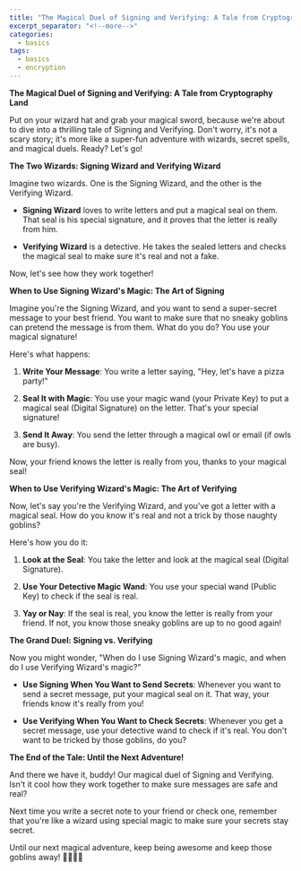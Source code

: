 ```yaml
---
title: "The Magical Duel of Signing and Verifying: A Tale from Cryptography Land"
excerpt_separator: "<!--more-->"
categories:
  - basics
tags:
  - basics
  - encryption
---
```



**The Magical Duel of Signing and Verifying: A Tale from Cryptography Land**

Put on your wizard hat and grab your magical sword, because we're about to dive into a thrilling tale of Signing and Verifying. Don't worry, it's not a scary story; it's more like a super-fun adventure with wizards, secret spells, and magical duels. Ready? Let's go!

**The Two Wizards: Signing Wizard and Verifying Wizard**

Imagine two wizards. One is the Signing Wizard, and the other is the Verifying Wizard.

- **Signing Wizard** loves to write letters and put a magical seal on them. That seal is his special signature, and it proves that the letter is really from him.

- **Verifying Wizard** is a detective. He takes the sealed letters and checks the magical seal to make sure it's real and not a fake.

Now, let's see how they work together!

**When to Use Signing Wizard's Magic: The Art of Signing**

Imagine you're the Signing Wizard, and you want to send a super-secret message to your best friend. You want to make sure that no sneaky goblins can pretend the message is from them. What do you do? You use your magical signature!

Here's what happens:

1. **Write Your Message**: You write a letter saying, "Hey, let's have a pizza party!"

2. **Seal It with Magic**: You use your magic wand (your Private Key) to put a magical seal (Digital Signature) on the letter. That's your special signature!

3. **Send It Away**: You send the letter through a magical owl or email (if owls are busy).

Now, your friend knows the letter is really from you, thanks to your magical seal!

**When to Use Verifying Wizard's Magic: The Art of Verifying**

Now, let's say you're the Verifying Wizard, and you've got a letter with a magical seal. How do you know it's real and not a trick by those naughty goblins?

Here's how you do it:

1. **Look at the Seal**: You take the letter and look at the magical seal (Digital Signature).

2. **Use Your Detective Magic Wand**: You use your special wand (Public Key) to check if the seal is real.

3. **Yay or Nay**: If the seal is real, you know the letter is really from your friend. If not, you know those sneaky goblins are up to no good again!

**The Grand Duel: Signing vs. Verifying**

Now you might wonder, "When do I use Signing Wizard's magic, and when do I use Verifying Wizard's magic?"

- **Use Signing When You Want to Send Secrets**: Whenever you want to send a secret message, put your magical seal on it. That way, your friends know it's really from you!

- **Use Verifying When You Want to Check Secrets**: Whenever you get a secret message, use your detective wand to check if it's real. You don't want to be tricked by those goblins, do you?

**The End of the Tale: Until the Next Adventure!**

And there we have it, buddy! Our magical duel of Signing and Verifying. Isn't it cool how they work together to make sure messages are safe and real?

Next time you write a secret note to your friend or check one, remember that you're like a wizard using special magic to make sure your secrets stay secret.

Until our next magical adventure, keep being awesome and keep those goblins away! 🧙‍♂️✨💌
